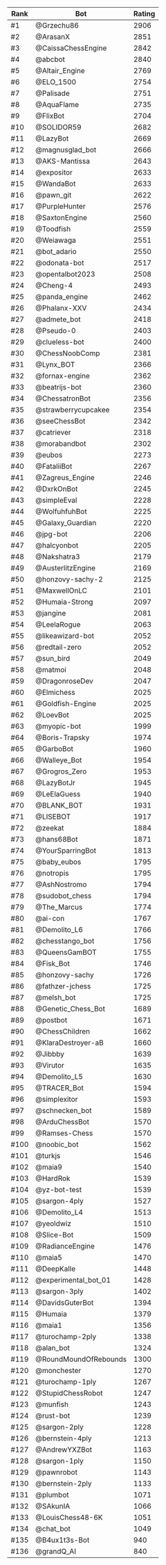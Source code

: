 Rank|Bot|Rating
---|---|---
#1|@Grzechu86|2906
#2|@ArasanX|2851
#3|@CaissaChessEngine|2842
#4|@abcbot|2840
#5|@Altair_Engine|2769
#6|@ELO_1500|2754
#7|@Palisade|2751
#8|@AquaFlame|2735
#9|@FlixBot|2704
#10|@SOLIDOR59|2682
#11|@LazyBot|2669
#12|@magnusglad_bot|2666
#13|@AKS-Mantissa|2643
#14|@expositor|2633
#15|@WandaBot|2633
#16|@pawn_git|2622
#17|@PurpleHunter|2576
#18|@SaxtonEngine|2560
#19|@Toodfish|2559
#20|@Weiawaga|2551
#21|@bot_adario|2550
#22|@odonata-bot|2517
#23|@opentalbot2023|2508
#24|@Cheng-4|2493
#25|@panda_engine|2462
#26|@Phalanx-XXV|2434
#27|@admete_bot|2418
#28|@Pseudo-0|2403
#29|@clueless-bot|2400
#30|@ChessNoobComp|2381
#31|@Lynx_BOT|2366
#32|@fornax-engine|2362
#33|@beatrijs-bot|2360
#34|@ChessatronBot|2356
#35|@strawberrycupcakee|2354
#36|@seeChessBot|2342
#37|@catriever|2318
#38|@morabandbot|2302
#39|@eubos|2273
#40|@FataliiBot|2267
#41|@Zagreus_Engine|2246
#42|@DxrkOnBot|2245
#43|@simpleEval|2228
#44|@WolfuhfuhBot|2225
#45|@Galaxy_Guardian|2220
#46|@jpg-bot|2206
#47|@halcyonbot|2205
#48|@Nakshatra3|2179
#49|@AusterlitzEngine|2169
#50|@honzovy-sachy-2|2125
#51|@MaxwellOnLC|2101
#52|@Humaia-Strong|2097
#53|@jangine|2081
#54|@LeelaRogue|2063
#55|@likeawizard-bot|2052
#56|@redtail-zero|2052
#57|@sun_bird|2049
#58|@matmoi|2048
#59|@DragonroseDev|2047
#60|@Elmichess|2025
#61|@Goldfish-Engine|2025
#62|@LoevBot|2025
#63|@myopic-bot|1999
#64|@Boris-Trapsky|1974
#65|@GarboBot|1960
#66|@Walleye_Bot|1954
#67|@Grogros_Zero|1953
#68|@LazyBotJr|1945
#69|@LeElaGuess|1940
#70|@BLANK_BOT|1931
#71|@LISEBOT|1917
#72|@zeekat|1884
#73|@hans68Bot|1871
#74|@YourSparringBot|1813
#75|@baby_eubos|1795
#76|@notropis|1795
#77|@AshNostromo|1794
#78|@sudobot_chess|1794
#79|@The_Marcus|1774
#80|@ai-con|1767
#81|@Demolito_L6|1766
#82|@chesstango_bot|1756
#83|@QueensGamBOT|1755
#84|@Fisk_Bot|1746
#85|@honzovy-sachy|1726
#86|@fathzer-jchess|1725
#87|@melsh_bot|1725
#88|@Genetic_Chess_Bot|1689
#89|@postbot|1671
#90|@ChessChildren|1662
#91|@KlaraDestroyer-aB|1660
#92|@Jibbby|1639
#93|@Virutor|1635
#94|@Demolito_L5|1630
#95|@TRACER_Bot|1594
#96|@simplexitor|1593
#97|@schnecken_bot|1589
#98|@ArduChessBot|1570
#99|@Ramses-Chess|1570
#100|@noobic_bot|1562
#101|@turkjs|1546
#102|@maia9|1540
#103|@HardRok|1539
#104|@yz-bot-test|1539
#105|@sargon-4ply|1527
#106|@Demolito_L4|1513
#107|@yeoldwiz|1510
#108|@Slice-Bot|1509
#109|@RadianceEngine|1476
#110|@maia5|1470
#111|@DeepKalle|1448
#112|@experimental_bot_01|1428
#113|@sargon-3ply|1402
#114|@DavidsGuterBot|1394
#115|@Humaia|1379
#116|@maia1|1356
#117|@turochamp-2ply|1338
#118|@alan_bot|1324
#119|@RoundMoundOfRebounds|1300
#120|@monchester|1270
#121|@turochamp-1ply|1267
#122|@StupidChessRobot|1247
#123|@munfish|1243
#124|@rust-bot|1239
#125|@sargon-2ply|1228
#126|@bernstein-4ply|1213
#127|@AndrewYXZBot|1163
#128|@sargon-1ply|1150
#129|@pawnrobot|1143
#130|@bernstein-2ply|1133
#131|@plumbot|1071
#132|@SAkunIA|1066
#133|@LouisChess48-6K|1051
#134|@chat_bot|1049
#135|@B4ux1t3s-Bot|940
#136|@grandQ_AI|840
